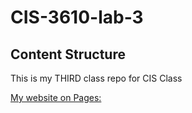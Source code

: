 # CIS-3610-lab-3
## Content Structure

This is my THIRD class repo for CIS Class

[My website on Pages:](https://gemini-lab.github.io/CIS-3610-lab-2/)
